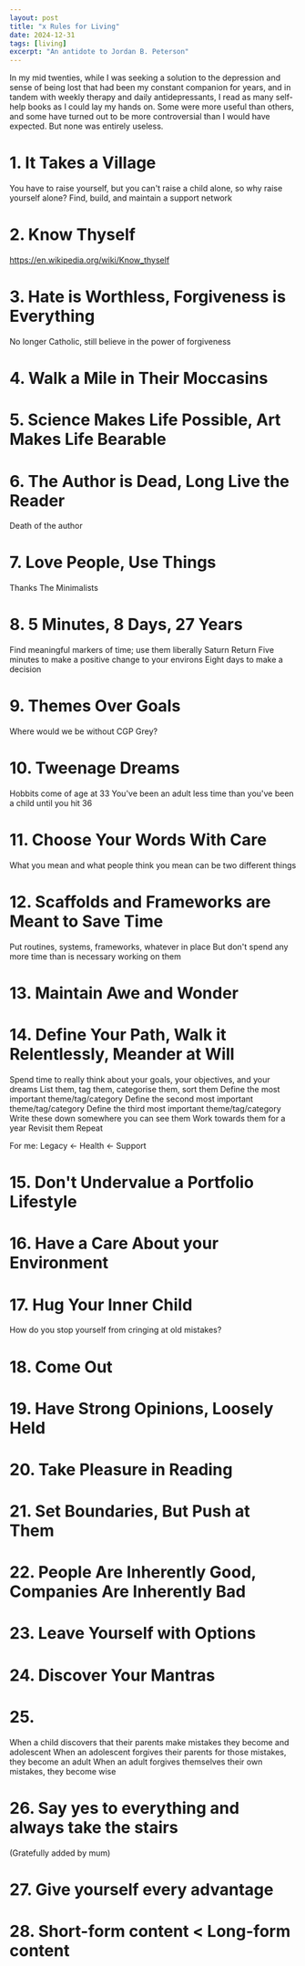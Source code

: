 ```yaml
---
layout: post
title: "x Rules for Living"
date: 2024-12-31
tags: [living]
excerpt: "An antidote to Jordan B. Peterson"
---
```


In my mid twenties, while I was seeking a solution to the depression and sense of being lost that had been my constant companion for years, and in tandem with weekly therapy and daily antidepressants, I read as many self-help books as I could lay my hands on. Some were more useful than others, and some have turned out to be more controversial than I would have expected. But none was entirely useless.


# 1. It Takes a Village
You have to raise yourself, but you can't raise a child alone, so why raise yourself alone? Find, build, and maintain a support network

# 2. Know Thyself
https://en.wikipedia.org/wiki/Know_thyself

# 3. Hate is Worthless, Forgiveness is Everything
No longer Catholic, still believe in the power of forgiveness

# 4. Walk a Mile in Their Moccasins


# 5. Science Makes Life Possible, Art Makes Life Bearable


# 6. The Author is Dead, Long Live the Reader
Death of the author

# 7. Love People, Use Things
Thanks The Minimalists

# 8. 5 Minutes, 8 Days, 27 Years
Find meaningful markers of time; use them liberally
Saturn Return
Five minutes to make a positive change to your environs
Eight days to make a decision

# 9. Themes Over Goals
Where would we be without CGP Grey?

# 10. Tweenage Dreams
Hobbits come of age at 33
You've been an adult less time than you've been a child until you hit 36

# 11. Choose Your Words With Care
What you mean and what people think you mean can be two different things

# 12. Scaffolds and Frameworks are Meant to Save Time
Put routines, systems, frameworks, whatever in place
But don't spend any more time than is necessary working on them

# 13. Maintain Awe and Wonder


# 14. Define Your Path, Walk it Relentlessly, Meander at Will
Spend time to really think about your goals, your objectives, and your dreams
List them, tag them, categorise them, sort them
Define the most important theme/tag/category
Define the second most important theme/tag/category
Define the third most important theme/tag/category
Write these down somewhere you can see them
Work towards them for a year
Revisit them
Repeat

For me:
Legacy <- Health <- Support

# 15. Don't Undervalue a Portfolio Lifestyle


# 16. Have a Care About your Environment


# 17. Hug Your Inner Child
How do you stop yourself from cringing at old mistakes?

# 18. Come Out


# 19. Have Strong Opinions, Loosely Held


# 20. Take Pleasure in Reading


# 21. Set Boundaries, But Push at Them


# 22. People Are Inherently Good, Companies Are Inherently Bad


# 23. Leave Yourself with Options


# 24. Discover Your Mantras


# 25.
When a child discovers that their parents make mistakes they become and adolescent
When an adolescent forgives their parents for those mistakes, they become an adult
When an adult forgives themselves their own mistakes, they become wise

# 26. Say yes to everything and always take the stairs
(Gratefully added by mum)

# 27. Give yourself every advantage

# 28. Short-form content < Long-form content
